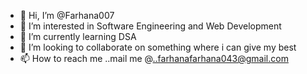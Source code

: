 - 👋 Hi, I’m @Farhana007
- 👀 I’m interested in Software Engineering and  Web Development
- 🌱 I’m currently learning  DSA 
- 💞️ I’m looking to collaborate on something where i can give my best 
- 📫 How to reach me ..mail me @..farhanafarhana043@gmail.com

<!---
Farhana007/Farhana007 is a ✨ special ✨ repository because its `README.md` (this file) appears on your GitHub profile.
You can click the Preview link to take a look at your changes.
--->
